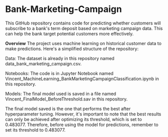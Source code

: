 # Bank-Marketing-Campaign
This GitHub repository contains code for predicting whether customers will subscribe to a bank's term deposit based on marketing campaign data. This can help the bank target potential customers more effectively.

**Overview**
The project uses machine learning on historical customer data to make predictions. Here's a simplified structure of the repository:

Data: The dataset is already in this repository named data_bank_marketing_campaign.csv.

Notebooks: The code is in Jupyter Notebook named Vincent_MachineLearning_BankMarketingCampaignClassification.ipynb in this repository.

Models: The final model used is saved in a file named Vincent_FinalModel_BeforeThreshold.sav in this repository.

The final model saved is the one that performs the best after hyperparameter tuning. However, it's important to note that the best results can only be achieved after optimizing its threshold, which is set to 0.483077. Therefore, before using the model for predictions, remember to set its threshold to 0.483077.
